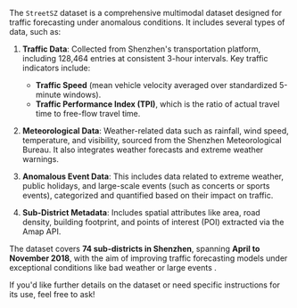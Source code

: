 The `StreetSZ` dataset is a comprehensive multimodal dataset designed for traffic forecasting under anomalous conditions. It includes several types of data, such as:

1. **Traffic Data**: Collected from Shenzhen's transportation platform, including 128,464 entries at consistent 3-hour intervals. Key traffic indicators include:

   * **Traffic Speed** (mean vehicle velocity averaged over standardized 5-minute windows).
   * **Traffic Performance Index (TPI)**, which is the ratio of actual travel time to free-flow travel time.

2. **Meteorological Data**: Weather-related data such as rainfall, wind speed, temperature, and visibility, sourced from the Shenzhen Meteorological Bureau. It also integrates weather forecasts and extreme weather warnings.

3. **Anomalous Event Data**: This includes data related to extreme weather, public holidays, and large-scale events (such as concerts or sports events), categorized and quantified based on their impact on traffic.

4. **Sub-District Metadata**: Includes spatial attributes like area, road density, building footprint, and points of interest (POI) extracted via the Amap API.

The dataset covers **74 sub-districts in Shenzhen**, spanning **April to November 2018**, with the aim of improving traffic forecasting models under exceptional conditions like bad weather or large events .

If you'd like further details on the dataset or need specific instructions for its use, feel free to ask!
